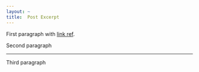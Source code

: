 ```yaml
---
layout: ~
title:  Post Excerpt
---
```


First paragraph with [link ref][link].

Second paragraph

---

Third paragraph

[link]: http://www.bunto.github.io/
